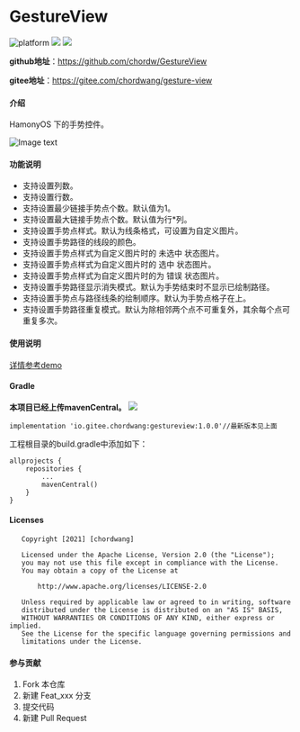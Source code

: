 # GestureView

![platform](https://img.shields.io/badge/platform-harmoyOS-black) ![](https://img.shields.io/badge/author-chordwang-brightgreen) ![](https://img.shields.io/badge/license-Apache--2.0-blue)

**github地址**：<https://github.com/chordw/GestureView>

**gitee地址**：<https://gitee.com/chordwang/gesture-view>

#### 介绍

HamonyOS 下的手势控件。

![Image text](https://gitee.com/chordwang/gesture-view/raw/master/image/WX20210622-164921@2x.png)


#### 功能说明

- 支持设置列数。
- 支持设置行数。
- 支持设置最少链接手势点个数。默认值为1。
- 支持设置最大链接手势点个数。默认值为行*列。
- 支持设置手势点样式。默认为线条格式，可设置为自定义图片。
- 支持设置手势路径的线段的颜色。
- 支持设置手势点样式为自定义图片时的 未选中 状态图片。
- 支持设置手势点样式为自定义图片时的 选中 状态图片。
- 支持设置手势点样式为自定义图片时的为 错误 状态图片。
- 支持设置手势路径显示消失模式。默认为手势结束时不显示已绘制路径。
- 支持设置手势点与路径线条的绘制顺序。默认为手势点格子在上。
- 支持设置手势路径重复模式。默认为除相邻两个点不可重复外，其余每个点可重复多次。

#### 使用说明

[详情参考demo](https://gitee.com/chordwang/gesture-view/blob/master/entry/src/main/java/com/harmony/gestureview/slice/MainAbilitySlice.java)

#### Gradle
**本项目已经上传mavenCentral。** ![](https://img.shields.io/maven-central/v/io.gitee.chordwang/gestureview)
```
implementation 'io.gitee.chordwang:gestureview:1.0.0'//最新版本见上面
```
工程根目录的build.gradle中添加如下：
```
allprojects {
    repositories {
        ...
        mavenCentral()
    }
}
```

#### Licenses

```
   Copyright [2021] [chordwang]

   Licensed under the Apache License, Version 2.0 (the "License");
   you may not use this file except in compliance with the License.
   You may obtain a copy of the License at

       http://www.apache.org/licenses/LICENSE-2.0

   Unless required by applicable law or agreed to in writing, software
   distributed under the License is distributed on an "AS IS" BASIS,
   WITHOUT WARRANTIES OR CONDITIONS OF ANY KIND, either express or implied.
   See the License for the specific language governing permissions and
   limitations under the License.
```


#### 参与贡献

1.  Fork 本仓库
2.  新建 Feat_xxx 分支
3.  提交代码
4.  新建 Pull Request


